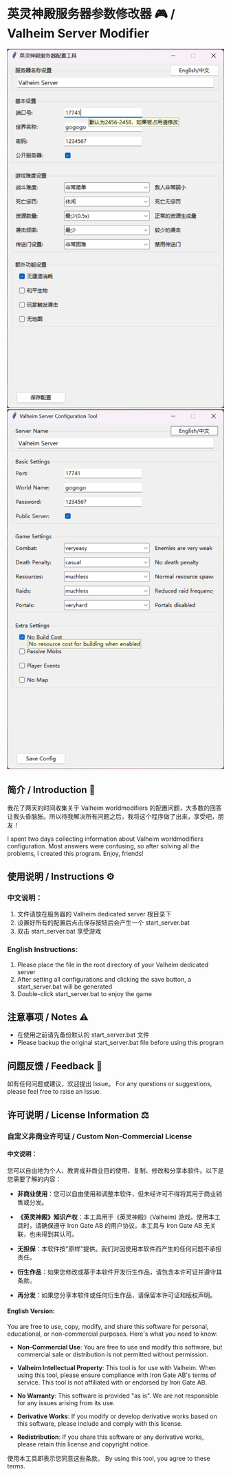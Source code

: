 # 英灵神殿服务器参数修改器 🎮 / Valheim Server Modifier

![valheim_config-zh](https://github.com/jamesocy/valheim-worldmodifiers/blob/main/valheim_config-zh.png)
![valheim_config-us](https://github.com/jamesocy/valheim-worldmodifiers/blob/main/valheim_config-us.png)

## 简介 / Introduction 📝

我花了两天的时间收集关于 Valheim worldmodifiers 的配置问题，大多数的回答让我头昏脑胀。所以待我解决所有问题之后，我将这个程序做了出来，享受吧，朋友！

I spent two days collecting information about Valheim worldmodifiers configuration. Most answers were confusing, so after solving all the problems, I created this program. Enjoy, friends!

## 使用说明 / Instructions ⚙️

### 中文说明：
1. 文件请放在服务器的 Valheim dedicated server 根目录下
2. 设置好所有的配置后点击保存按钮后会产生一个 start_server.bat
3. 双击 start_server.bat 享受游戏

### English Instructions:
1. Please place the file in the root directory of your Valheim dedicated server
2. After setting all configurations and clicking the save button, a start_server.bat will be generated
3. Double-click start_server.bat to enjoy the game

## 注意事项 / Notes ⚠️

- 在使用之前请先备份默认的 start_server.bat 文件
- Please backup the original start_server.bat file before using this program

## 问题反馈 / Feedback 💬

如有任何问题或建议，欢迎提出 Issue。
For any questions or suggestions, please feel free to raise an Issue.

## 许可说明 / License Information ⚖️

### 自定义非商业许可证 / Custom Non-Commercial License

#### 中文说明：
您可以自由地为个人、教育或非商业目的使用、复制、修改和分享本软件。以下是您需要了解的内容：

- **非商业使用**：您可以自由使用和调整本软件，但未经许可不得将其用于商业销售或分发。

- **《英灵神殿》知识产权**：本工具用于《英灵神殿》(Valheim) 游戏。使用本工具时，请确保遵守 Iron Gate AB 的用户协议。本工具与 Iron Gate AB 无关联，也未得到其认可。

- **无担保**：本软件按"原样"提供。我们对因使用本软件而产生的任何问题不承担责任。

- **衍生作品**：如果您修改或基于本软件开发衍生作品，请包含本许可证并遵守其条款。

- **再分发**：如果您分享本软件或任何衍生作品，请保留本许可证和版权声明。

#### English Version:
You are free to use, copy, modify, and share this software for personal, educational, or non-commercial purposes. Here's what you need to know:

- **Non-Commercial Use**: You are free to use and modify this software, but commercial sale or distribution is not permitted without permission.

- **Valheim Intellectual Property**: This tool is for use with Valheim. When using this tool, please ensure compliance with Iron Gate AB's terms of service. This tool is not affiliated with or endorsed by Iron Gate AB.

- **No Warranty**: This software is provided "as is". We are not responsible for any issues arising from its use.

- **Derivative Works**: If you modify or develop derivative works based on this software, please include and comply with this license.

- **Redistribution**: If you share this software or any derivative works, please retain this license and copyright notice.

使用本工具即表示您同意这些条款。
By using this tool, you agree to these terms.
